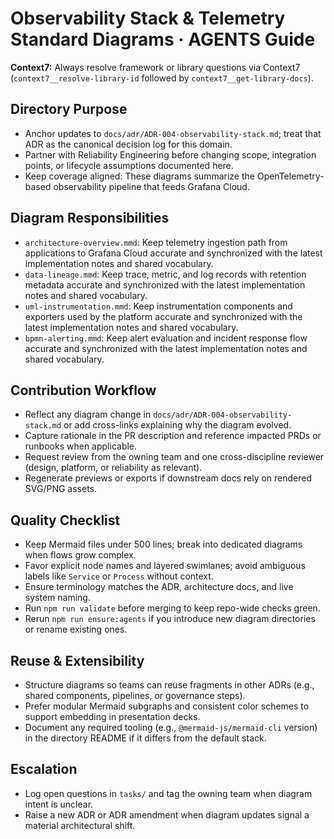 # Observability Stack & Telemetry Standard Diagrams · AGENTS Guide

**Context7:** Always resolve framework or library questions via Context7 (`context7__resolve-library-id` followed by `context7__get-library-docs`).
## Directory Purpose
- Anchor updates to `docs/adr/ADR-004-observability-stack.md`; treat that ADR as the canonical decision log for this domain.
- Partner with Reliability Engineering before changing scope, integration points, or lifecycle assumptions documented here.
- Keep coverage aligned: These diagrams summarize the OpenTelemetry-based observability pipeline that feeds Grafana Cloud.

## Diagram Responsibilities
- `architecture-overview.mmd`: Keep telemetry ingestion path from applications to Grafana Cloud accurate and synchronized with the latest implementation notes and shared vocabulary.
- `data-lineage.mmd`: Keep trace, metric, and log records with retention metadata accurate and synchronized with the latest implementation notes and shared vocabulary.
- `uml-instrumentation.mmd`: Keep instrumentation components and exporters used by the platform accurate and synchronized with the latest implementation notes and shared vocabulary.
- `bpmn-alerting.mmd`: Keep alert evaluation and incident response flow accurate and synchronized with the latest implementation notes and shared vocabulary.

## Contribution Workflow
- Reflect any diagram change in `docs/adr/ADR-004-observability-stack.md` or add cross-links explaining why the diagram evolved.
- Capture rationale in the PR description and reference impacted PRDs or runbooks when applicable.
- Request review from the owning team and one cross-discipline reviewer (design, platform, or reliability as relevant).
- Regenerate previews or exports if downstream docs rely on rendered SVG/PNG assets.

## Quality Checklist
- Keep Mermaid files under 500 lines; break into dedicated diagrams when flows grow complex.
- Favor explicit node names and layered swimlanes; avoid ambiguous labels like `Service` or `Process` without context.
- Ensure terminology matches the ADR, architecture docs, and live system naming.
- Run `npm run validate` before merging to keep repo-wide checks green.
- Rerun `npm run ensure:agents` if you introduce new diagram directories or rename existing ones.

## Reuse & Extensibility
- Structure diagrams so teams can reuse fragments in other ADRs (e.g., shared components, pipelines, or governance steps).
- Prefer modular Mermaid subgraphs and consistent color schemes to support embedding in presentation decks.
- Document any required tooling (e.g., `@mermaid-js/mermaid-cli` version) in the directory README if it differs from the default stack.

## Escalation
- Log open questions in `tasks/` and tag the owning team when diagram intent is unclear.
- Raise a new ADR or ADR amendment when diagram updates signal a material architectural shift.
